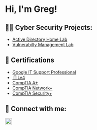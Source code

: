 <h1>Hi, I'm Greg!

  <h2>👨‍💻 Cyber Security Projects:</h2>

  - [Active Directory Home Lab](https://github.com/gregmuller/ActiveDirectoryLab)
  - [Vulnerabilty Management Lab](https://github.com/gregmuller/VulManLab)

<h2>📃  Certifications</h2>

- [Google IT Support Professional](https://imgur.com/MXynZDg)
- [ITILv4](https://imgur.com/a/1kPF9Zq)
- [CompTIA A+](https://imgur.com/IJaKypz)
- [CompTIA Network+](https://imgur.com/a/hbKIZOt)
- [CompTIA Security+](https://imgur.com/a/Nde6YHM)


<h2> 🤳 Connect with me:</h2>

[<img align="left" alt="JoshMadakor | LinkedIn" width="22px" src="https://cdn.jsdelivr.net/npm/simple-icons@v3/icons/linkedin.svg" />][linkedin]

[linkedin]: https://linkedin.com/in/greg--muller

